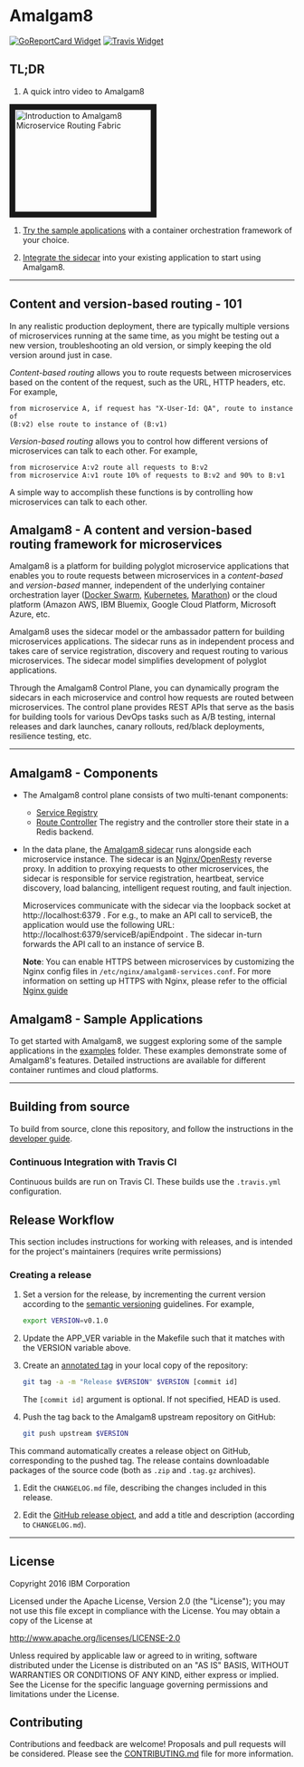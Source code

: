 # Amalgam8

[![GoReportCard Widget]][GoReportCard] [![Travis Widget]][Travis]

[GoReportCard]: https://goreportcard.com/report/github.com/amalgam8/amalgam8
[GoReportCard Widget]: https://goreportcard.com/badge/github.com/amalgam8/amalgam8
[Travis]: https://travis-ci.org/amalgam8/amalgam8
[Travis Widget]: https://travis-ci.org/amalgam8/amalgam8.svg?branch=master

## TL;DR

1. A quick intro video to Amalgam8

<a href="http://www.youtube.com/watch?feature=player_embedded&v=gvjhrxwX7S8" target="_blank"><img
src="http://img.youtube.com/vi/gvjhrxwX7S8/0.jpg" alt="Introduction to
Amalgam8 Microservice Routing Fabric" width="240" height="180" border="10"/></a>

1. [Try the sample applications](examples/) with a container orchestration
   framework of your choice.

1. [Integrate the sidecar](https://www.amalgam8.io/docs/content/getting-started-with-amalgam8.html)
   into your existing application to start using Amalgam8.

---

## Content and version-based routing - 101

In any realistic production deployment, there are typically multiple
versions of microservices running at the same time, as you might be testing
out a new version, troubleshooting an old version, or simply keeping the
old version around just in case.

*Content-based routing* allows you to route requests between microservices
based on the content of the request, such as the URL, HTTP headers,
etc. For example,

```
from microservice A, if request has "X-User-Id: QA", route to instance of
(B:v2) else route to instance of (B:v1)
```

*Version-based routing* allows you to control how different versions of
microservices can talk to each other. For example,

```
from microservice A:v2 route all requests to B:v2
from microservice A:v1 route 10% of requests to B:v2 and 90% to B:v1
```

A simple way to accomplish these functions is by controlling how
microservices can talk to each other.

## Amalgam8 - A content and version-based routing framework for microservices

Amalgam8 is a platform for building polyglot microservice applications that
enables you to route requests between microservices in a *content-based*
and *version-based* manner, independent of the underlying container
orchestration layer
([Docker Swarm](https://www.docker.com/products/docker-swarm),
[Kubernetes](https://kubernetes.io),
[Marathon](https://mesosphere.github.io/marathon/)) or the cloud platform
(Amazon AWS, IBM Bluemix, Google Cloud Platform, Microsoft Azure, etc.

Amalgam8 uses the sidecar model or the ambassador pattern for building
microservices applications. The sidecar runs as in independent process and
takes care of service registration, discovery and request routing to
various microservices. The sidecar model simplifies development of polyglot
applications.

Through the Amalgam8 Control Plane, you can dynamically program the
sidecars in each microservice and control how requests are routed between
microservices. The control plane provides REST APIs that serve as the basis
for building tools for various DevOps tasks such as A/B testing, internal
releases and dark launches, canary rollouts, red/black deployments,
resilience testing, etc.

---

## Amalgam8 - Components

* The Amalgam8 control plane consists of two multi-tenant components:
    * [Service Registry](registry/)
    * [Route Controller](controller/)
  The registry and the controller store their state in a Redis backend.

* In the data plane, the [Amalgam8 sidecar](sidecar/) runs alongside each
  microservice instance. The sidecar is an
  [Nginx/OpenResty](https://openresty.org) reverse proxy. In addition to proxying
  requests to other microservices, the sidecar is responsible for service
  registration, heartbeat, service discovery, load balancing, intelligent
  request routing, and fault injection.
  
  Microservices communicate with the sidecar via the loopback socket at
  http://localhost:6379 . For e.g., to make an API call to serviceB, the
  application would use the following URL:
  http://localhost:6379/serviceB/apiEndpoint . The sidecar in-turn forwards
  the API call to an instance of service B.
  
  **Note**: You can enable HTTPS between microservices by customizing the
  Nginx config files in `/etc/nginx/amalgam8-services.conf`. For more
  information on setting up HTTPS with Nginx, please refer to the official
  [Nginx guide](https://www.nginx.com/resources/admin-guide/nginx-https-upstreams/)


## Amalgam8 - Sample Applications

To get started with Amalgam8, we suggest exploring some of the sample
applications in the [examples](examples/) folder. These examples
demonstrate some of Amalgam8's features. Detailed instructions are
available for different container runtimes and cloud platforms.

---

## Building from source

To build from source, clone this repository, and follow the instructions in
the [developer guide](devel/).

### Continuous Integration with Travis CI

Continuous builds are run on Travis CI. These builds use the `.travis.yml` configuration.


## Release Workflow

This section includes instructions for working with releases, and is intended for the project's maintainers (requires write permissions)

### Creating a release

1.  Set a version for the release, by incrementing the current version
    according to the [semantic versioning](https://semver.org/)
    guidelines. For example,

    ```bash
    export VERSION=v0.1.0
    ```

1.  Update the APP_VER variable in the Makefile such that it matches with
    the VERSION variable above.

1.  Create an [annotated tag](https://git-scm.com/book/en/v2/Git-Basics-Tagging#Annotated-Tags) in your local copy of the repository:
   
    ```bash
    git tag -a -m "Release $VERSION" $VERSION [commit id]
    ```

    The `[commit id]` argument is optional. If not specified, HEAD is used.
   
1.  Push the tag back to the Amalgam8 upstream repository on GitHub:

    ```bash
    git push upstream $VERSION
    ```
   This command automatically creates a release object on GitHub, corresponding to the pushed tag.
   The release contains downloadable packages of the source code (both as `.zip` and `.tag.gz` archives).

1.  Edit the `CHANGELOG.md` file, describing the changes included in this release.

1.  Edit the [GitHub release object](https://github.com/amalgam8/amalgam8/releases), and add a title and description (according to `CHANGELOG.md`).

---

## License

Copyright 2016 IBM Corporation

Licensed under the Apache License, Version 2.0 (the "License"); you may not use this file except in compliance with the License. You may obtain a copy of the License at

http://www.apache.org/licenses/LICENSE-2.0

Unless required by applicable law or agreed to in writing, software distributed under the License is distributed on an "AS IS" BASIS, WITHOUT WARRANTIES OR CONDITIONS OF ANY KIND, either express or implied. See the License for the specific language governing permissions and limitations under the License.


## Contributing

Contributions and feedback are welcome! 
Proposals and pull requests will be considered. 
Please see the [CONTRIBUTING.md](CONTRIBUTING.md) file for more information.
